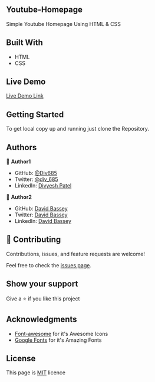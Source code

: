## Youtube-Homepage

Simple Youtube Homepage Using HTML & CSS

## Built With

- HTML
- CSS

## Live Demo
[Live Demo Link](https://div685.github.io/youtube-homepage/)

## Getting Started
To get local copy up and running just clone the Repository.


## Authors

:bust_in_silhouette: **Author1**

- GitHub: [@Div685](https://github.com/Div685)
- Twitter: [@div_685](https://twitter.com/div_685)
- LinkedIn: [Divyesh Patel](https://www.linkedin.com/in/divyesh-patel-2a15a6107)

:bust_in_silhouette: **Author2**

- GitHub:  [David Bassey](https://github.com/davidosky007)
- Twitter:  [David Bassey](https://twitter.com/Davidosky2)
- LinkedIn:  [David Bassey](https://www.linkedin.com/in/david-bassey-2b9671199/)

## :handshake: Contributing
Contributions, issues, and feature requests are welcome!

Feel free to check the [issues page](https://github.com/Div685/youtube-homepage/issues).

## Show your support

Give a :star: if you like this project

## Acknowledgments
- [Font-awesome](https://fontawesome.com/) for it's Awesome Icons
- [Google Fonts](https://fonts.google.com/) for it's Amazing Fonts

## License

This page is [MIT](https://github.com/Div685) licence
